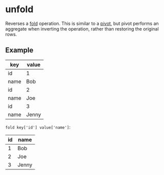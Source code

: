 # unfold

Reverses a [fold](./fold.md) operation. This is similar to a [pivot](./pivot.md), but pivot performs an aggregate when inverting the operation, rather than restoring the original rows.

## Example

| key  | value |
| ---- | ----- |
| id   | 1     |
| name | Bob   |
| id   | 2     |
| name | Joe   |
| id   | 3     |
| name | Jenny |

`fold key['id'] value['name']`:

| id  | name  |
| --- | ----- |
| 1   | Bob   |
| 2   | Joe   |
| 3   | Jenny |
